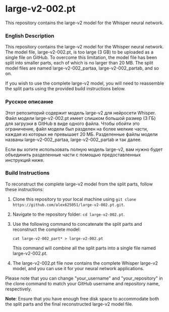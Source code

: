 # large-v2-002.pt
This repository contains the large-v2 model for the Whisper neural network.

### English Description
This repository contains the large-v2 model for the Whisper neural network. The model file, large-v2-002.pt, is too large (3 GB) to be uploaded as a single file on GitHub. To overcome this limitation, the model file has been split into smaller parts, each of which is no larger than 20 MB. The split model files are named large-v2-002_partaa, large-v2-002_partab, and so on.

If you wish to use the complete large-v2 model, you will need to reassemble the split parts using the provided build instructions below.

### Русское описание
Этот репозиторий содержит модель large-v2 для нейросети Whisper. Файл модели large-v2-002.pt имеет слишком большой размер (3 ГБ) для загрузки в GitHub в виде одного файла. Чтобы обойти это ограничение, файл модели был разделен на более мелкие части, каждая из которых не превышает 20 МБ. Разделенные файлы модели названы large-v2-002_partaa, large-v2-002_partab и так далее.

Если вы хотите использовать полную модель large-v2, вам нужно будет объединить разделенные части с помощью предоставленных инструкций ниже.

### Build Instructions
To reconstruct the complete large-v2 model from the split parts, follow these instructions:

1. Clone this repository to your local machine using `git clone https://github.com/alex625051/large-v2-002.pt.git`.

2. Navigate to the repository folder: `cd large-v2-002.pt`.

3. Use the following command to concatenate the split parts and reconstruct the complete model:
   ```
   cat large-v2-002_part* > large-v2-002.pt
   ```

   This command will combine all the split parts into a single file named large-v2-002.pt.

4. The large-v2-002.pt file now contains the complete Whisper large-v2 model, and you can use it for your neural network applications.

Please note that you can change "your_username" and "your_repository" in the clone command to match your GitHub username and repository name, respectively.

**Note**: Ensure that you have enough free disk space to accommodate both the split parts and the final reconstructed large-v2 model file.
